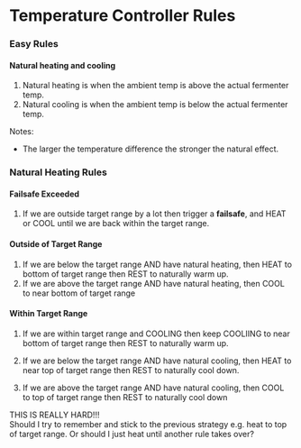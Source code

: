 # Temperature Controller Rules #  
### Easy Rules ###  

#### Natural heating and cooling ####
1. Natural heating is when the ambient temp is above the actual fermenter temp.
2. Natural cooling is when the ambient temp is below the actual fermenter temp.  

Notes:
* The larger the temperature difference the stronger the natural effect.  

### Natural Heating Rules ###
#### Failsafe Exceeded ####
1. If we are outside target range by a lot then trigger a **failsafe**, and HEAT or COOL until we are back within the target range.  

#### Outside of Target Range ####  
1. If we are below the target range AND have natural heating, then HEAT to bottom of target range then REST to naturally warm up.  
1. If we are above the target range AND have natural heating, then COOL to near bottom of target range 

#### Within Target Range ####
1. If we are within target range and COOLING then keep COOLIING to near bottom of target range then REST to naturally warm up.


2. If we are below the target range AND have natural cooling, then HEAT to near top of target range then REST to naturally cool down.
4. If we are above the target range AND have natural cooling, then COOL to top of target range then REST to naturally cool down

THIS IS REALLY HARD!!!  
Should I try to remember and stick to the previous strategy e.g. heat to top of target range.  Or should I just heat until another rule takes over?

